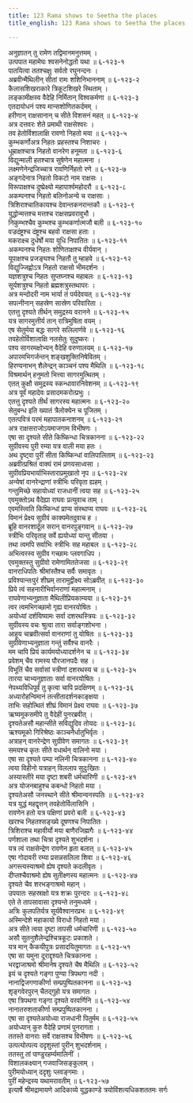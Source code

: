 ```yaml
---
title: 123 Rama shows to Seetha the places
title_english: 123 Rama shows to Seetha the places

---
```

<div class="audioEmbed"  caption="श्रीराम-हरिसीताराममूर्ति-घनपाठिभ्यां वचनम्" src="https://archive.org/download/Ramayana-recitation-Sriram-harisItArAmamUrti-Ghanapaati-v2/Kanda_6/Kanda_6_YK-123-Rama_shows_to_Seetha_the_places_0.mp3"></div>

अनुज्ञातन् तु रामेण तद्विमानमनुत्तमम् ।  
उत्पपात महामेघः श्वसनेनोद्धतो यथा ॥ ६-१२३-१  
पातयित्वा ततश्चक्षुः सर्वतो रघुनन्दनः ।  
अब्रवीन्मैथिलीन् सीतां रामः शशिनिभाननाम् ॥ ६-१२३-२  
कैलासशिखराकारे त्रिकूटशिखरे स्थिताम् ।  
लङ्कामीक्षस्व वैदेहि निर्मितान् विश्वकर्मणा ॥ ६-१२३-३  
एतदायोधनं पश्य मान्सशोणितकर्दमम् ।  
हरीणान् राक्षसानान् च सीते विशसनं महत् ॥ ६-१२३-४  
अत्र दत्तवरः शेते प्रमाथी राक्षसेश्वरः ।  
तव हेतोर्विशालाक्षि रावणो निहतो मया ॥ ६-१२३-५  
कुम्भकर्णोअत्र निहतः प्रहस्तश्च निशाचरः ।  
धूम्राक्षश्चात्र निहतो वानरेण हनूमता ॥ ६-१२३-६  
विद्युन्माली हतश्चात्र सुषेणेन महात्मना ।  
लक्ष्मणेनेन्द्रजिच्चात्र रावणिर्निहतो रणे ॥ ६-१२३-७  
अङ्गदेनात्र निहतो विकटो नाम राक्षसः ।  
विरूपाक्षश्च दुष्प्रेक्ष्यो महापार्श्वमहोदरौ ॥ ६-१२३-८  
अकम्पनश्च निहतो बलिनोअन्ये च राक्षसाः ।  
त्रिशिराश्चातिकायश्च देवान्तकनरान्तकौ ॥ ६-१२३-९  
युद्धोन्मत्तश्च मत्तश्च राक्षसप्रवरावुभौ ।  
निकुम्भश्चैव कुम्भश्च कुम्भकर्णात्मजौ बली ॥ ६-१२३-१०  
वज्रदंष्ट्रश्च दंष्ट्रश्च बहवो राक्षसा हताः ।  
मकराक्ष्च दुर्धर्षो मया युधि निपातितः ॥ ६-१२३-११  
अकम्पनश्च निहतः शोणिताक्षश्च वीर्यवान् ।  
यूपाक्षश्च प्रजङ्घश्च निहतौ तु म्हाहवे ॥ ६-१२३-१२  
विद्युज्जिह्वोऽत्र निहतो राक्षसो भीमदर्शनः ।  
यज्ञशत्रुश्च निहतः सुप्तघ्नश्च महाबलः ॥ ६-१२३-१३  
सूर्यशत्रुश्च निहतो ब्रह्मशत्रुस्तथापरः ।  
अत्र मन्दोदरी नाम भार्या तं पर्यदेवयत् ॥ ६-१२३-१४  
सपत्नीनान् सहस्रेण सास्रेण परिवारिता ।  
एतत्तु दृश्यते तीर्थन् समुद्रस्य वरानने ॥ ६-१२३-१५  
यत्र सागरमुत्तीर्य तान् रात्रिमुषिता वयम् ।  
एष सेतुर्मया बद्धः सागरे सलिलार्णवे ॥ ६-१२३-१६  
तवहेतोर्विशालाक्षि नलसेतुः सुदुष्करः ।  
पश्य सागरमक्षोभ्यन् वैदेहि वरुणालयम् ॥ ६-१२३-१७  
अपारमभिगर्जन्तन् शङ्खशुक्तिनिषेवितम् ।  
हिरण्यनाभन् शैलेन्द्रन् काञ्चनं पश्य मैथिलि ॥ ६-१२३-१८  
विश्रमार्थन् हनुमतो भित्त्वा सागरमुत्थितम् ।  
एतत् कुक्षौ समुद्रस्य स्कन्धावारनिवेशनम् ॥ ६-१२३-१९  
अत्र पूर्वं महादेवः प्रसादमकरोत्प्रभुः ।  
एतत्तु दृश्यते तीर्थं सागरस्य महात्मनः ॥ ६-१२३-२०  
सेतुबन्ध इति ख्यातं त्रैलोक्येन च पूजितम् ।  
एतत्पवित्रं परमं महापातकनाशनम् ॥ ६-१२३-२१  
अत्र राक्षसराजोऽयमाजगाम विभीषणः ।  
एषा सा दृश्यते सीते किष्किन्धा चित्रकानना ॥ ६-१२३-२२  
सुग्रीवस्य पुरी रम्या यत्र वाली मया हतः ।  
अथ दृष्ट्वा पुरीं सीता किष्किन्धां वालिपालिताम् ॥ ६-१२३-२३  
अब्रवीत्प्रश्रितं वाक्यं रामं प्रणयसाध्वसा ।  
सुग्रीवप्रियभार्याभिस्ताराप्रमुखातो नृप ॥ ६-१२३-२४  
अन्येषां वानरेन्द्राणां स्त्रीभिः परिवृता ह्यहम् ।  
गन्तुमिच्छे सहायोध्यां राजधानीं त्वया सह ॥ ६-१२३-२५  
एवमुक्तोऽथ वैदेह्या राघवः प्रत्युवाच ताम् ।  
एवमस्त्विति किष्किन्धां प्राप्य संस्थाप्य राघवः ॥ ६-१२३-२६  
विमानं प्रेक्ष्य सुग्रीवं काक्यमेतदुवाच ह ।  
ब्रूहि वानरशार्दूल सरान् वानरपुङ्गवान् ॥ ६-१२३-२७  
स्त्रीभिः परिवृताह् सर्वे ह्ययोध्यां यान्तु सीतया ।  
तथा त्वमपि सर्वाभिः स्त्रीभिः सह महाबल ॥ ६-१२३-२८  
अभित्वरस्व सुग्रीव गच्छामः प्लवगाधिप ।  
एवमुक्तस्तु सुग्रीवो रामेणामिततेजसा ॥ ६-१२३-२९  
वानराधिपतिः श्रीमांस्तैश्च सर्वैः समावृतः ।  
प्रविश्यान्तःपुरं शीघ्रम् तारामुद्वीक्ष्य सोऽब्रवीत् ॥ ६-१२३-३०  
प्रिये त्वं सहनारीभिर्वानराणां महात्मनाम् ।  
राघवेणाभ्यनुज्ञाता मैथिलीप्रियकाम्यया ॥ ६-१२३-३१  
त्वर त्वमभिगच्छामो गृह्य वानरयोषितः ।  
अयोध्यां दर्शयिष्यामः सर्वा दशरथस्त्रियः ॥ ६-१२३-३२  
सुग्रीवस्य वचः श्रुत्वा तारा सर्वाङ्गशोभना ।  
आहूय चाब्रवीत्सर्वा वानराणां तु योषितः ॥ ६-१२३-३३  
सुग्रीवेणाभ्यनुज्ञाता गन्तुं सर्वैश्च वानरैः ।  
मम चापि प्रियं कार्यमयोध्यादर्शनेन च ॥ ६-१२३-३४  
प्रवेशम् चैव रामस्य पौरजानपदैः सह ।  
विभूतिं चैव सर्वासां स्त्रीणां दशरथस्य च ॥ ६-१२३-३५  
तारया चाभ्यनुज्ञाताः सर्वा वानरयोषितः ।  
नेपथ्यविधिपूर्वं तु कृत्वा चापि प्रदक्षिणम् ॥ ६-१२३-३६  
अध्यारोहन्विमानं तत्सीतादर्शनकाङ्क्षया ।  
ताभिः सहोत्थितं शीघ्रं विमानं प्रेक्ष्य राघवः ॥ ६-१२३-३७  
ऋष्यमूकसमीपे तु वैदेहीं पुनरब्रवीत् ।  
दृश्यतेअसौ महान्सीते सविद्युदिव तोयदः ॥ ६-१२३-३८  
ऋश्यमूको गिरिश्रेष्ठः काञ्चनैर्धातुभिर्वृतः ।  
अत्राहन् वानरेन्द्रेण सुग्रीवेण समागतः ॥ ६-१२३-३९  
समयश्च कृतः सीते वधार्थन् वालिनो मया ।  
एषा सा दृश्यते पम्पा नलिनी चित्रकानना ॥ ६-१२३-४०  
त्वया विहीनो यत्राहन् विललाप सुदुःखितः ।  
अस्यास्तीरे मया दृष्टा शबरी धर्मचारिणी ॥ ६-१२३-४१  
अत्र योजनबाहुश्च कबन्धो निहतो मया ।  
दृश्यतेअसौ जनस्थाने सीते श्रीमान्वनस्पतिः ॥ ६-१२३-४२  
यत्र युद्धं महद्वृत्तन् तवहेतोर्विलासिनि ।  
रावणेन हतो यत्र पक्षिणां प्रवरो बली ॥ ६-१२३-४३  
खरश्च निहतश्सङ्ख्ये दूषणश्च निपातितः ।  
त्रिशिराश्च महावीर्यो मया बाणैरजिह्मगैः ॥ ६-१२३-४४  
पर्णशाला तथा चित्रा दृश्यते शुभदर्शना ।  
यत्र त्वं राक्षसेन्द्रेण रावणेन हृता बलात् ॥ ६-१२३-४५  
एषा गोदावरी रम्या प्रसन्नसलिला शिवा ॥ ६-१२३-४६  
अगस्त्यस्याश्रमो ह्येष दृश्यते कदलीवृतः ।  
दीप्तश्चैवाश्रमो ह्येष सुतीक्ष्णस्य महात्मनः ॥ ६-१२३-४७  
दृश्यते चैव शरभङ्गाश्रमो महान् ।  
उपयातः सहस्राक्षो यत्र शक्रः पुरन्दरः ॥ ६-१२३-४८  
एते ते तापसावासा दृश्यन्ते तनुमध्यमे ।  
अत्रिः कुलपतिर्यत्र सूर्यवैश्वानरप्रभः ॥ ६-१२३-४९  
अस्मिन्देशे महाकायो विराधो निहतो मया ।  
अत्र सीते त्वया दृष्टा तापसी धर्मचारिणी ॥ ६-१२३-५०  
असौ सुतनुशैलेन्द्रश्चित्रकूटः प्रकाशते ।  
यत्र मान् कैकयीपुत्रः प्रसादयितुमागतः ॥ ६-१२३-५१  
एषा सा यमुना दूराद्दृश्यते चित्रकानना ।  
भरद्वाजाश्रमो श्रीमानेष दृश्यते चैष मैथिलि ॥ ६-१२३-५२  
इयं च दृश्यते गङ्गा पुण्या त्रिपथगा नदी ।  
नानाद्विजगणाकीर्णा सम्प्रपुष्पितकानना ॥ ६-१२३-५३  
शृङ्गवेरपुरन् चैतद्गुहो यत्र समागतः ।  
एषा त्रिपथगा गङ्गा दृश्यते वरवर्णिनि ॥ ६-१२३-५४  
नानातरुशताकीर्णा सम्प्रपुष्पितकानना ।  
एषा सा दृश्यतेअयोध्या राजधानी पितुर्मम ॥ ६-१२३-५५  
अयोध्यान् कुरु वैदेहि प्रणामं पुनरागता ।  
ततस्ते वानराः सर्वे राक्षसश्च विभीषणः ॥ ६-१२३-५६  
उत्पत्योत्पत्य ददृशुस्तां पुरीन् शुभदर्शनाम् ।  
ततस्तु तां पाण्डुरहर्म्यमालिनीं ।  
विशालकक्ष्यान् गजवाजिसङ्कुलाम् ।  
पुरीमयोध्यान् ददृशुः प्लवङ्गमाः ।  
पुरीं महेन्द्रस्य यथामरावतीम् ॥ ६-१२३-५७  
इत्यार्षे श्रीमद्रामायणे आदिकाव्ये युद्धकाण्डे त्रयोविंशत्यधिकशततमः सर्गः